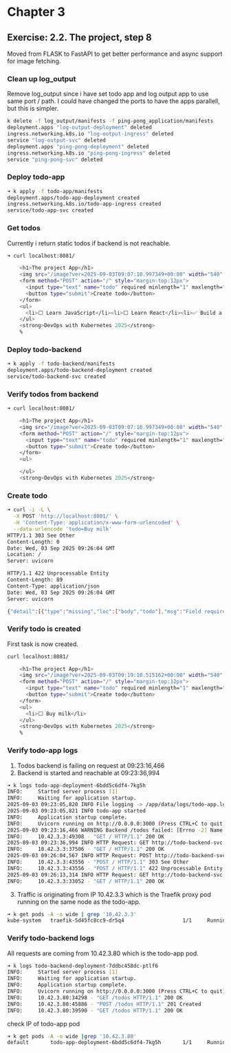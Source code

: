 # Chapter 3

## Exercise: 2.2. The project, step 8

Moved from FLASK to FastAPI to get better performance and async support for image fetching.

### Clean up log_output

Remove log_output since i have set todo app and log output app to use same port / path.
I could have changed the ports to have the apps parallell, but this is simpler.

```bash
k delete -f log_output/manifests -f ping-pong_application/manifests
deployment.apps "log-output-deployment" deleted
ingress.networking.k8s.io "log-output-ingress" deleted
service "log-output-svc" deleted
deployment.apps "ping-pong-deployment" deleted
ingress.networking.k8s.io "ping-pong-ingress" deleted
service "ping-pong-svc" deleted
```

### Deploy todo-app

```bash
➜ k apply -f todo-app/manifests
deployment.apps/todo-app-deployment created
ingress.networking.k8s.io/todo-app-ingress created
service/todo-app-svc created
```

### Get todos

Currently i return static todos if backend is not reachable.

```bash
➜ curl localhost:8081/

    <h1>The project App</h1>
    <img src="/image?ver=2025-09-03T09:07:10.997349+00:00" width="540" loading="lazy" alt="Random image" />
    <form method="POST" action="/" style="margin-top:12px">
      <input type="text" name="todo" required minlength="1" maxlength="140" size="40" />
      <button type="submit">Create todo</button>
    </form>
    <ul>
      <li>⬜️ Learn JavaScript</li><li>⬜️ Learn React</li><li>✅ Build a project</li>
    </ul>
    <strong>DevOps with Kubernetes 2025</strong>
    %
```

### Deploy todo-backend

```bash
➜ k apply -f todo-backend/manifests
deployment.apps/todo-backend-deployment created
service/todo-backend-svc created
```

### Verify todos from backend

```bash
➜ curl localhost:8081/

    <h1>The project App</h1>
    <img src="/image?ver=2025-09-03T09:07:10.997349+00:00" width="540" loading="lazy" alt="Random image" />
    <form method="POST" action="/" style="margin-top:12px">
      <input type="text" name="todo" required minlength="1" maxlength="140" size="40" />
      <button type="submit">Create todo</button>
    </form>
    <ul>

    </ul>
    <strong>DevOps with Kubernetes 2025</strong>
```

### Create todo

```bash
➜ curl -i -L \
  -X POST 'http://localhost:8081/' \
  -H 'Content-Type: application/x-www-form-urlencoded' \
  --data-urlencode 'todo=Buy milk'
HTTP/1.1 303 See Other
Content-Length: 0
Date: Wed, 03 Sep 2025 09:26:04 GMT
Location: /
Server: uvicorn

HTTP/1.1 422 Unprocessable Entity
Content-Length: 89
Content-Type: application/json
Date: Wed, 03 Sep 2025 09:26:04 GMT
Server: uvicorn

{"detail":[{"type":"missing","loc":["body","todo"],"msg":"Field required","input":null}]}%
```

### Verify todo is created

First task is now created.

```bash
curl localhost:8081/

    <h1>The project App</h1>
    <img src="/image?ver=2025-09-03T09:19:10.515162+00:00" width="540" loading="lazy" alt="Random image" />
    <form method="POST" action="/" style="margin-top:12px">
      <input type="text" name="todo" required minlength="1" maxlength="140" size="40" />
      <button type="submit">Create todo</button>
    </form>
    <ul>
      <li>⬜️ Buy milk</li>
    </ul>
    <strong>DevOps with Kubernetes 2025</strong>
    %
```

### Verify todo-app logs

1. Todos backend is failing on request at 09:23:16,466
2. Backend is started and reachable at 09:23:36,994

```bash
➜ k logs todo-app-deployment-6bdd5c6df4-7kg5h
INFO:     Started server process [1]
INFO:     Waiting for application startup.
2025-09-03 09:23:05,820 INFO File logging -> /app/data/logs/todo-app.log
2025-09-03 09:23:05,821 INFO todo-app started
INFO:     Application startup complete.
INFO:     Uvicorn running on http://0.0.0.0:3000 (Press CTRL+C to quit)
2025-09-03 09:23:16,466 WARNING Backend /todos failed: [Errno -2] Name or service not known
INFO:     10.42.3.3:49308 - "GET / HTTP/1.1" 200 OK
2025-09-03 09:23:36,994 INFO HTTP Request: GET http://todo-backend-svc:2345/todos "HTTP/1.1 200 OK"
INFO:     10.42.3.3:37506 - "GET / HTTP/1.1" 200 OK
2025-09-03 09:26:04,567 INFO HTTP Request: POST http://todo-backend-svc:2345/todos "HTTP/1.1 201 Created"
INFO:     10.42.3.3:43556 - "POST / HTTP/1.1" 303 See Other
INFO:     10.42.3.3:43556 - "POST / HTTP/1.1" 422 Unprocessable Entity
2025-09-03 09:26:13,314 INFO HTTP Request: GET http://todo-backend-svc:2345/todos "HTTP/1.1 200 OK"
INFO:     10.42.3.3:33052 - "GET / HTTP/1.1" 200 OK
```

3. Traffic is originating from IP 10.42.3.3 which is the Traefik proxy pod running on the same node as the todo-app.

```bash
➜ k get pods -A -o wide | grep '10.42.3.3'
kube-system   traefik-5d45fc8cc9-dr5q4                   1/1     Running     0          6d      10.42.3.3    k3d-k3s-default-agent-0    <none>           <none>
```

### Verify todo-backend logs

All requests are coming from 10.42.3.80 which is the todo-app pod.

```bash
➜ k logs todo-backend-deployment-7ddbc458dc-ptlf6
INFO:     Started server process [1]
INFO:     Waiting for application startup.
INFO:     Application startup complete.
INFO:     Uvicorn running on http://0.0.0.0:3000 (Press CTRL+C to quit)
INFO:     10.42.3.80:34298 - "GET /todos HTTP/1.1" 200 OK
INFO:     10.42.3.80:45886 - "POST /todos HTTP/1.1" 201 Created
INFO:     10.42.3.80:39590 - "GET /todos HTTP/1.1" 200 OK
```

check IP of todo-app pod

```bash
➜ k get pods -A -o wide |grep '10.42.3.80'
default       todo-app-deployment-6bdd5c6df4-7kg5h       1/1     Running     0          12m   10.42.3.80   k3d-k3s-default-agent-0    <none>           <none>
```